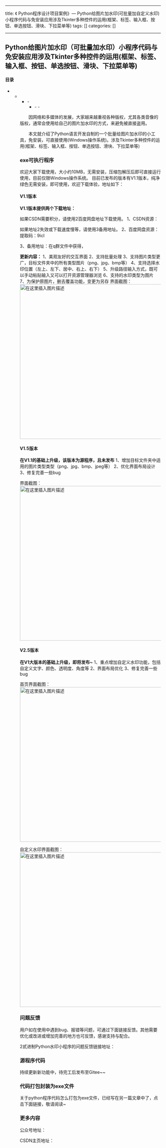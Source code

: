 
--- 
title:  《 Python程序设计项目案例》— Python给图片加水印(可批量加自定义水印)小程序代码与免安装应用涉及Tkinter多种控件的运用(框架、标签、输入框、按钮、单选按钮、滑块、下拉菜单等) 
tags: []
categories: [] 

---
## Python给图片加水印（可批量加水印）小程序代码与免安装应用涉及Tkinter多种控件的运用(框架、标签、输入框、按钮、单选按钮、滑块、下拉菜单等)



#### 目录
- - <ul><li>- <ul><li>- - 


　　因网络和多媒体的发展，大家越来越重视各种版权，尤其各类音像的版权，通常会使用给自己的图片加水印的方式，来避免被直接盗用。

　　本文就介绍了Python语言开发自制的一个批量给图片加水印的小工具，免安装，可直接使用(Windows操作系统)。涉及Tkinter多种控件的运用(框架、标签、输入框、按钮、单选按钮、滑块、下拉菜单等)

### exe可执行程序

欢迎大家下载使用，大小约10MB，无需安装，压缩包解压后即可直接运行使用，目前仅限Windows操作系统。 目前已发布的版本有V1.1版本，纯净绿色无需安装，即可使用，欢迎下载体验，地址如下：

#### V1.1版本

**V1.1版本提供两个下载地址：**

如果CSDN需要积分，请使用2百度网盘地址下载使用。 1、CSDN资源： 

如果地址2失效或下载速度慢等，请使用3备用地址。 2、百度网盘资源： 提取码：9icl

3、备用地址：在q群文件中获得，

**更新内容：** 1、美观友好的交互界面 2、支持批量处理 3、支持图片类型更广，目标文件夹中的所有类型图片（png、jpg、bmp等） 4、支持选择水印位置（左上、左下、居中、右上、右下） 5、升级路径输入方式，既可以手动粘贴输入又可以打开资源管理器浏览 6、支持的水印类型为图片 7、为保护原图片，删去覆盖功能，变更为另存 界面截图： <img src="https://img-blog.csdnimg.cn/06aa8363f5774bd888c776b7484ace58.png?x-oss-process=image/watermark,type_ZmFuZ3poZW5naGVpdGk,shadow_10,text_aHR0cHM6Ly9ibG9nLmNzZG4ubmV0L21lZW5y,size_16,color_222FFF,t_70#pic_center" alt="在这里插入图片描述" width="500">

#### V1.5版本

**在V1.1的基础上升级，该版本为源程序，且未发布** 1、增加目标文件夹中适用的图片类型类型（png、jpg、bmp、jpeg等） 2、优化界面布局设计 3、修复完善一些bug

界面截图： <img src="https://img-blog.csdnimg.cn/493c5d7b835a46f185005f89d7074bea.png?x-oss-process=image/watermark,type_ZmFuZ3poZW5naGVpdGk,shadow_10,text_aHR0cHM6Ly9ibG9nLmNzZG4ubmV0L21lZW5y,size_16,color_222FFF,t_70#pic_center" alt="在这里插入图片描述" width="500">

#### V2.5版本

**在V1大版本的基础上升级，即将发布~** 1、重点增加自定义水印功能，包括自定义文字、颜色、透明度、角度等 2、界面布局优化 3、修复完善一些bug

首页界面截图： <img src="https://img-blog.csdnimg.cn/2b030324076e41a3896366cc1d113880.png?x-oss-process=image/watermark,type_ZmFuZ3poZW5naGVpdGk,shadow_10,text_aHR0cHM6Ly9ibG9nLmNzZG4ubmV0L21lZW5y,size_16,color_222FFF,t_70#pic_center" alt="在这里插入图片描述" width="500">

自定义水印界面截图： <img src="https://img-blog.csdnimg.cn/3c411a23fb614faa82aba9a1b5082097.png?x-oss-process=image/watermark,type_ZmFuZ3poZW5naGVpdGk,shadow_10,text_aHR0cHM6Ly9ibG9nLmNzZG4ubmV0L21lZW5y,size_16,color_222FFF,t_70#pic_center" alt="在这里插入图片描述" width="500">

### 问题反馈

用户如在使用中遇到bug、报错等问题，可通过下面链接反馈。其他需要优化或改进或增加完善的地方也可反馈，感谢支持与配合。

2贰进制Python水印小程序的问题反馈链接地址： 

### 源程序代码

持续更新新功能中，待完工后发布至Gitee~~

### 代码打包封装为exe文件

关于python程序代码怎么打包为exe文件，已经写在另一篇文章中了，点击下面链接，敬请阅读~ 

### 更多内容

公众号地址： 

CSDN主页地址： 
